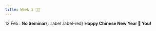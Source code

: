 ```yaml
---
title: Week 5 🧨🎆 
---
```


12 Feb
: **No Seminar**{: .label .label-red} __Happy Chinese New Year 🐉 You!__
